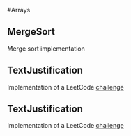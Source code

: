 #Arrays

## MergeSort

Merge sort implementation

## TextJustification

Implementation of a LeetCode [challenge](https://leetcode.com/problems/text-justification/)

## TextJustification

Implementation of a LeetCode [challenge](https://leetcode.com/problems/trapping-rain-water/)
